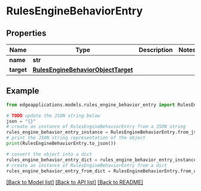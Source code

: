# RulesEngineBehaviorEntry


## Properties

Name | Type | Description | Notes
------------ | ------------- | ------------- | -------------
**name** | **str** |  | 
**target** | [**RulesEngineBehaviorObjectTarget**](RulesEngineBehaviorObjectTarget.md) |  | 

## Example

```python
from edgeapplications.models.rules_engine_behavior_entry import RulesEngineBehaviorEntry

# TODO update the JSON string below
json = "{}"
# create an instance of RulesEngineBehaviorEntry from a JSON string
rules_engine_behavior_entry_instance = RulesEngineBehaviorEntry.from_json(json)
# print the JSON string representation of the object
print(RulesEngineBehaviorEntry.to_json())

# convert the object into a dict
rules_engine_behavior_entry_dict = rules_engine_behavior_entry_instance.to_dict()
# create an instance of RulesEngineBehaviorEntry from a dict
rules_engine_behavior_entry_from_dict = RulesEngineBehaviorEntry.from_dict(rules_engine_behavior_entry_dict)
```
[[Back to Model list]](../README.md#documentation-for-models) [[Back to API list]](../README.md#documentation-for-api-endpoints) [[Back to README]](../README.md)


